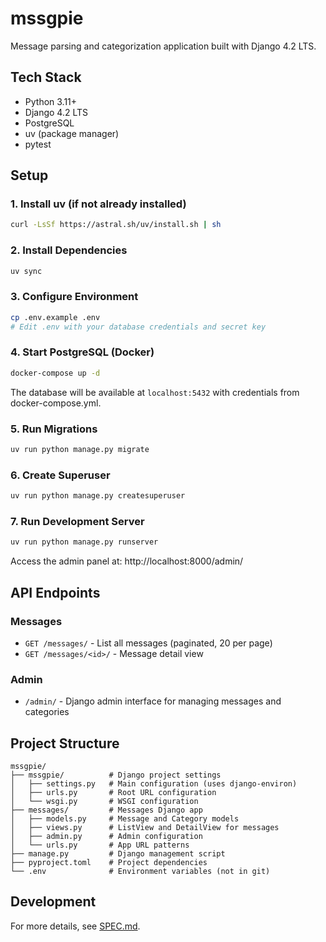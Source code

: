 # mssgpie

Message parsing and categorization application built with Django 4.2 LTS.

## Tech Stack
- Python 3.11+
- Django 4.2 LTS
- PostgreSQL
- uv (package manager)
- pytest

## Setup

### 1. Install uv (if not already installed)
```bash
curl -LsSf https://astral.sh/uv/install.sh | sh
```

### 2. Install Dependencies
```bash
uv sync
```

### 3. Configure Environment
```bash
cp .env.example .env
# Edit .env with your database credentials and secret key
```

### 4. Start PostgreSQL (Docker)
```bash
docker-compose up -d
```

The database will be available at `localhost:5432` with credentials from docker-compose.yml.

### 5. Run Migrations
```bash
uv run python manage.py migrate
```

### 6. Create Superuser
```bash
uv run python manage.py createsuperuser
```

### 7. Run Development Server
```bash
uv run python manage.py runserver
```

Access the admin panel at: http://localhost:8000/admin/

## API Endpoints

### Messages
- `GET /messages/` - List all messages (paginated, 20 per page)
- `GET /messages/<id>/` - Message detail view

### Admin
- `/admin/` - Django admin interface for managing messages and categories

## Project Structure

```
mssgpie/
├── mssgpie/          # Django project settings
│   ├── settings.py   # Main configuration (uses django-environ)
│   ├── urls.py       # Root URL configuration
│   └── wsgi.py       # WSGI configuration
├── messages/         # Messages Django app
│   ├── models.py     # Message and Category models
│   ├── views.py      # ListView and DetailView for messages
│   ├── admin.py      # Admin configuration
│   └── urls.py       # App URL patterns
├── manage.py         # Django management script
├── pyproject.toml    # Project dependencies
└── .env              # Environment variables (not in git)
```

## Development

For more details, see [SPEC.md](SPEC.md).
